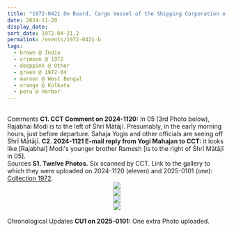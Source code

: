 ```yaml
---
title: "1972-0421 On Board, Cargo Vessel of the Shipping Corporation of India, Harbor, Kolkata, West Bengal, India (other date 0420)"
date: 2024-11-20
display_date: 
sort_date: 1972-04-21.2
permalink: /events/1972-0421-b
tags:
  - brown @ India
  - crimson @ 1972
  - deeppink @ Other
  - green @ 1972-04
  - maroon @ West Bengal
  - orange @ Kolkata
  - peru @ Harbor
---
```


<br>

<wave-list>
  <list-title color="DarkSeaGreen" width="55">Comments</list-title>
  <list-item color="BlanchedAlmond" width="280"><b>C1. CCT Comment on 2024-1120:</b> In 05 (3rd Photo below), Rajabhai Modi is to the left of Śhrī Mātājī. Presumably, in the early morning hours, just before departure. Sahaja Yogis and other officials are seeing off Śhrī Mātājī.</list-item>
   <list-item color="Lavender" width="280"><b>C2. 2024-1121 E-mail reply from Yogi Mahajan to CCT:</b> it looks like [Rajabhai] Modi's younger brother Ramesh [is to the right of Śhrī Mātājī in 05].</list-item> 
</wave-list>

<br>

<wave-list>
  <list-title color="DarkSeaGreen" width="40">Sources</list-title>
  <list-item color="BlanchedAlmond"  width="280"><b>S1. Twelve Photos.</b> Six scanned by CCT. Link to the gallery to which they were uploaded on 2024-1120 (eleven) and 2025-0101 (one): <a href="https://eternalmoments.smugmug.com/Collections/Yogi-Mahajan-Collection/1972">Collection 1972</a>.</list-item>
</wave-list>

<div style="text-align: center"><img src="https://pub-bcc3cbe9b1e94ba1ac28915f7a3900fa.r2.dev/1972-0421_On_Board_Cargo_Vessel_of_the_Shipping_Corporation_of_India_Harbor_Kolkata_West_Bengal_India_(other_date_0420)_01_Version_2_(Yogi_Mahajan_Collection).jpg" /></div>

<div style="text-align: center"><img src="https://pub-bcc3cbe9b1e94ba1ac28915f7a3900fa.r2.dev/1972-0421_On_Board_Cargo_Vessel_of_the_Shipping_Corporation_of_India_Harbor_Kolkata_West_Bengal_India_(other_date_0420)_03_Detail_(from_tif)_(Yogi_Mahajan_Collection).jpg" /></div>

<div style="text-align: center"><img src="https://pub-bcc3cbe9b1e94ba1ac28915f7a3900fa.r2.dev/1972-0421_On_Board_Cargo_Vessel_of_the_Shipping_Corporation_of_India_Harbor_Kolkata_West_Bengal_India_(other_date_0420)_05_Version_2_(Yogi_Mahajan_Collection).jpg" /></div>

<div style="text-align: center"><img src="https://pub-bcc3cbe9b1e94ba1ac28915f7a3900fa.r2.dev/1972-0421_On_Board_Cargo_Vessel_of_the_Shipping_Corporation_of_India_Harbor_Kolkata_West_Bengal_India_(other_date_0420)_06_Version_2_(Yogi_Mahajan_Collection).jpg" /></div>

<br>

<wave-list>
  <list-title color="DarkSeaGreen" width="110">Chronological Updates</list-title>
  <list-item color="BlanchedAlmond"  width="280"><b>CU1 on 2025-0101:</b> One extra Photo uploaded.</list-item>
</wave-list>